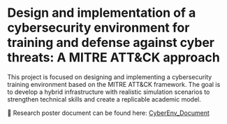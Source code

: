 # Design and implementation of a cybersecurity environment for training and defense against cyber threats: A MITRE ATT&CK approach

This project is focused on designing and implementing a cybersecurity training environment based on the MITRE ATT&amp;CK framework. The goal is to develop a hybrid infrastructure with realistic simulation scenarios to strengthen technical skills and create a replicable academic model.

🔗 Research poster document can be found here: [CyberEnv_Document](/CyberRange_MITRE_ATT&CK_Research_Poster.pdf)
